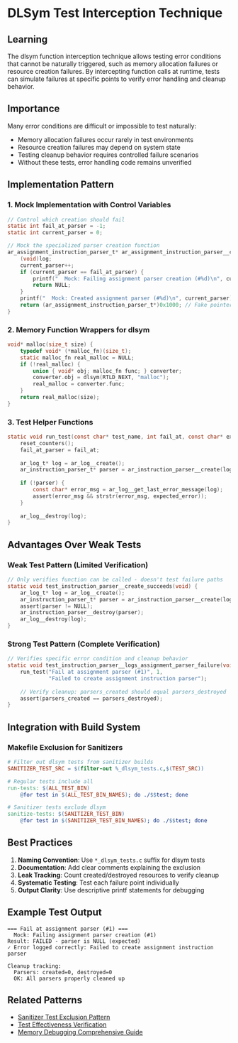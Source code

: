 # DLSym Test Interception Technique

## Learning
The dlsym function interception technique allows testing error conditions that cannot be naturally triggered, such as memory allocation failures or resource creation failures. By intercepting function calls at runtime, tests can simulate failures at specific points to verify error handling and cleanup behavior.

## Importance
Many error conditions are difficult or impossible to test naturally:
- Memory allocation failures occur rarely in test environments
- Resource creation failures may depend on system state
- Testing cleanup behavior requires controlled failure scenarios
- Without these tests, error handling code remains unverified

## Implementation Pattern

### 1. Mock Implementation with Control Variables
```c
// Control which creation should fail
static int fail_at_parser = -1;
static int current_parser = 0;

// Mock the specialized parser creation function
ar_assignment_instruction_parser_t* ar_assignment_instruction_parser__create(ar_log_t* log) {
    (void)log;
    current_parser++;
    if (current_parser == fail_at_parser) {
        printf("  Mock: Failing assignment parser creation (#%d)\n", current_parser);
        return NULL;
    }
    printf("  Mock: Created assignment parser (#%d)\n", current_parser);
    return (ar_assignment_instruction_parser_t*)0x1000; // Fake pointer
}
```

### 2. Memory Function Wrappers for dlsym
```c
void* malloc(size_t size) {
    typedef void* (*malloc_fn)(size_t);
    static malloc_fn real_malloc = NULL;
    if (!real_malloc) {
        union { void* obj; malloc_fn func; } converter;
        converter.obj = dlsym(RTLD_NEXT, "malloc");
        real_malloc = converter.func;
    }
    return real_malloc(size);
}
```

### 3. Test Helper Functions
```c
static void run_test(const char* test_name, int fail_at, const char* expected_error) {
    reset_counters();
    fail_at_parser = fail_at;
    
    ar_log_t* log = ar_log__create();
    ar_instruction_parser_t* parser = ar_instruction_parser__create(log);
    
    if (!parser) {
        const char* error_msg = ar_log__get_last_error_message(log);
        assert(error_msg && strstr(error_msg, expected_error));
    }
    
    ar_log__destroy(log);
}
```

## Advantages Over Weak Tests

### Weak Test Pattern (Limited Verification)
```c
// Only verifies function can be called - doesn't test failure paths
static void test_instruction_parser__create_succeeds(void) {
    ar_log_t* log = ar_log__create();
    ar_instruction_parser_t* parser = ar_instruction_parser__create(log);
    assert(parser != NULL);
    ar_instruction_parser__destroy(parser);
    ar_log__destroy(log);
}
```

### Strong Test Pattern (Complete Verification)
```c
// Verifies specific error condition and cleanup behavior
static void test_instruction_parser__logs_assignment_parser_failure(void) {
    run_test("Fail at assignment parser (#1)", 1, 
             "Failed to create assignment instruction parser");
    
    // Verify cleanup: parsers_created should equal parsers_destroyed
    assert(parsers_created == parsers_destroyed);
}
```

## Integration with Build System

### Makefile Exclusion for Sanitizers
```makefile
# Filter out dlsym tests from sanitizer builds
SANITIZER_TEST_SRC = $(filter-out %_dlsym_tests.c,$(TEST_SRC))

# Regular tests include all
run-tests: $(ALL_TEST_BIN)
    @for test in $(ALL_TEST_BIN_NAMES); do ./$$test; done

# Sanitizer tests exclude dlsym
sanitize-tests: $(SANITIZER_TEST_BIN)
    @for test in $(SANITIZER_TEST_BIN_NAMES); do ./$$test; done
```

## Best Practices

1. **Naming Convention**: Use `*_dlsym_tests.c` suffix for dlsym tests
2. **Documentation**: Add clear comments explaining the exclusion
3. **Leak Tracking**: Count created/destroyed resources to verify cleanup
4. **Systematic Testing**: Test each failure point individually
5. **Output Clarity**: Use descriptive printf statements for debugging

## Example Test Output
```
=== Fail at assignment parser (#1) ===
  Mock: Failing assignment parser creation (#1)
Result: FAILED - parser is NULL (expected)
✓ Error logged correctly: Failed to create assignment instruction parser

Cleanup tracking:
  Parsers: created=0, destroyed=0
  OK: All parsers properly cleaned up
```

## Related Patterns
- [Sanitizer Test Exclusion Pattern](sanitizer-test-exclusion-pattern.md)
- [Test Effectiveness Verification](test-effectiveness-verification.md)
- [Memory Debugging Comprehensive Guide](memory-debugging-comprehensive-guide.md)